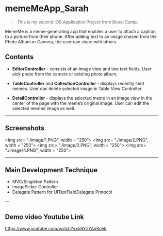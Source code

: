 # memeMeApp_Sarah

>This is my second iOS Application Project from Boost Camp.

MemeMe is a meme-generating app that enables a user to attach a caption to a picture from their phone. 
After adding text to an image chosen from the Photo Album or Camera, the user can share with others.

## Contents

- **EditorController** - consists of an image view and two text fields. User pick photo from the camera or existing photo album.

- **TableController** and **CollectionController** - displays recently sent memes. User can delete selected image in Table View Controller.

- **DetailController** - displays the selected meme in an image view in the center of the page with the meme’s original image. User can edit the selected memed image as well.

---
## Screenshots
<img src= "./image/1.PNG", width = "250"> <img src= "./image/2.PNG", width = "250">
<img src= "./image/3.PNG", width = "250"> <img src= "./image/4.PNG", width = "250">

---
## Main Development Technique
* MVC/Singleton Pattern
* ImagePicker Controller
* Delegate Pattern for UITextFieldDelegate Protocol

--
## Demo video Youtube Link

<https://www.youtube.com/watch?v=56YzYAdKdek>
